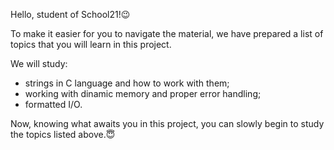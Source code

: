 Hello, student of School21!😉

To make it easier for you to navigate the material, we have prepared a list of topics that you will learn in this project. 

We will study: 
- strings in C language and how to work with them;
- working with dinamic memory and proper error handling;
- formatted I/O.

Now, knowing what awaits you in this project, you can slowly begin to study the topics listed above.😇